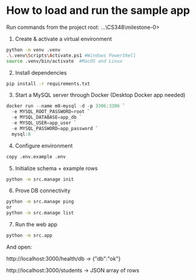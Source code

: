 # How to load and run the sample app

Run commands from the project root: ...\CS348\milestone-0>

1) Create & activate a virtual environment
```bash
python -m venv .venv
.\.venv\Scripts\Activate.ps1 #Windows PowerShell
source .venv/bin/activate  #MacOS and Linux
```

2) Install dependencies
```bash
pip install -r requirements.txt
```

3) Start a MySQL server through Docker (Desktop Docker app needed)

```powershell
docker run --name m0-mysql -d -p 3306:3306 `
  -e MYSQL_ROOT_PASSWORD=root `
  -e MYSQL_DATABASE=app_db `
  -e MYSQL_USER=app_user `
  -e MYSQL_PASSWORD=app_password `
  mysql:8
```

4) Configure environment
```bash
copy .env.example .env
```

5) Initialize schema + example rows
```bash
python -m src.manage init
```

6) Prove DB connectivity 
```bash
python -m src.manage ping
or
python -m src.manage list
```

7) Run the web app
```bash
python -m src.app
```

And open:

http://localhost:3000/health/db
 → {"db":"ok"}

http://localhost:3000/students
 → JSON array of rows

